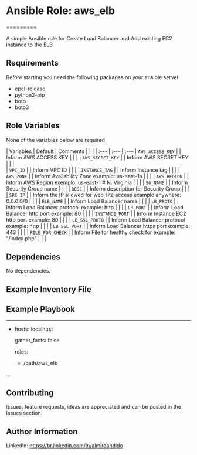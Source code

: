 # Ansible Role: aws_elb
=========

A simple Ansible role for Create Load Balancer and Add existing EC2 instance to the ELB


Requirements
------------
Before starting you need the following packages on your ansible server
- epel-release
- python2-pip
- boto
- boto3


Role Variables
--------------


None of the variables below are required

| Variables                                    | Default                       | Comments                                     |                                              |                               |
| :---                                         | :---                          | :---
| `AWS_ACCESS_KEY`			                       |                  			       | Inform AWS ACCESS KEY
|                                              |                               |
| `AWS_SECRET_KEY`			                       |                  			       | Inform AWS SECRET KEY
|                                              |                               |                                     
| `VPC_ID`                                     |                               | Inform VPC ID
|                                              |                               |
| `INSTANCE_TAG`         		                   |                               | Inform Instance tag
|                                              |                               |
| `AWS_ZONE`                                   |                               | Inform Availability Zone examplo: us-east-1a |                                              |                               |
| `AWS_REGION`				                         |                  			       | Inform AWS Region exemplo: us-east-1 # N. Virginia
|						                                   |                               |
| `SG_NAME`      			                         |                  			       | Inform Security Group name
|                                              |                               |
| `DESC`				                               |                  			       | Inform description for Security Group
|                                              |                               |
| `SRC_IP`      			                         |                  			       | Inform the IP allowed for web site access examplo anywhere: 0.0.0.0/0
|                                              |                               |
| `ELB_NAME`     			                         |                  			       | Inform Load Balancer name
|                                              |                               |
| `LB_PROTO`     			                         |                  			       | Inform Load Balancer protocol example: http
|                                              |                               |
| `LB_PORT`                                    |                               | Inform Load Balancer http port example: 80
|				                                       |                               |
| `INSTANCE_PORT`                              |                               | Inform Instance EC2 http port example: 80
|                                              |                               |
| `LB_SSL_PROTO`                               |                               | Inform Load Balancer protocol example: http
|                                              |                               |
| `LB_SSL_PORT`				                         |                  			       | Inform Load Balancer https port example: 443
|                                              |                               |
| `FILE_FOR_CHECK`                             |                               | Inform File for healthy check for example: "/index.php"
|                                              |                               |                             

Dependencies
------------

No dependencies.


Example Inventory File
----------------------

Example Playbook
----------------

---
- hosts: localhost

  gather_facts: false
  
  roles:
  
    - /path/aws_elb

...


## Contributing

Issues, feature requests, ideas are appreciated and can be posted in the Issues section.


Author Information
------------------
LinkedIn: https://br.linkedin.com/in/almircandido
